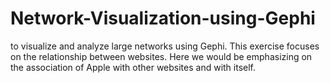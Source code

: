 # Network-Visualization-using-Gephi
to visualize and analyze large networks using Gephi. This exercise focuses on the relationship between websites. Here we would be emphasizing on the association of Apple with other websites and with itself. 

